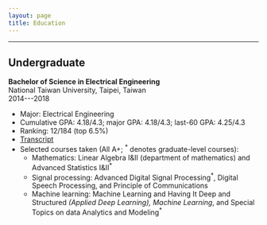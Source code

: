 ```yaml
---
layout: page
title: Education
---
```

***

## Undergraduate
**Bachelor of Science in Electrical Engineering**  
National Taiwan University, Taipei, Taiwan  
2014---2018  

<!-- <p>Here is my <u><a href="/resources/transcript_english_only.pdf">Transcript</a></u>.</p>   -->

- Major: Electrical Engineering
- Cumulative GPA: 4.18/4.3; major GPA: 4.18/4.3; last-60 GPA: 4.25/4.3
- Ranking: 12/184 (top 6.5%)
- <u><a href="/resources/transcript_english_only.pdf">Transcript</a></u>
- Selected courses taken (All A+; <sup>*</sup> denotes graduate-level courses):
    - Mathematics: Linear Algebra I&II (department of mathematics) and Advanced Statistics I&II<sup>*</sup>
    - Signal processing: Advanced Digital Signal Processing<sup>*</sup>, Digital Speech Processing, and Principle of Communications
    - Machine learning: Machine Learning and Having It Deep and Structured<sup>*</sup> (Applied Deep Learning), Machine Learning<sup>*</sup>, and Special Topics on data Analytics and Modeling<sup>*</sup>
